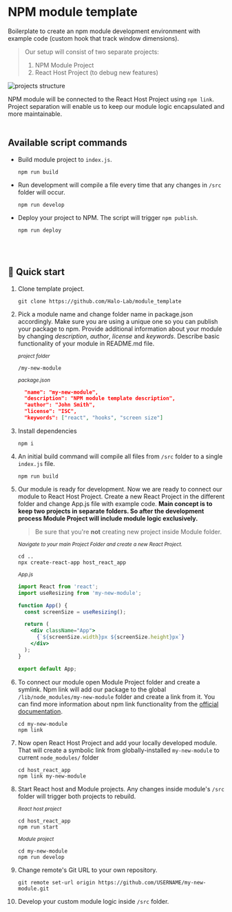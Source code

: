 # NPM module template

Boilerplate to create an npm module development environment with example code (custom hook that track window dimensions).

> Our setup will consist of two separate projects:
> 1. NPM Module Project
> 2. React Host Project (to debug new features)

![projects structure](https://i.ibb.co/k2JsMyj/projects.png)

NPM module will be connected to the React Host Project using `npm link`. Project separation will enable us to keep our module logic encapsulated and more maintainable.
<br />
<br />
## Available script commands

* Build module project to `index.js`.
    ```
    npm run build
    ```
* Run development will compile a file every time that any changes  in `/src` folder will occur. 
    ```
    npm run develop
    ```
* Deploy your project to NPM. The script will trigger `npm publish`.
    ```
    npm run deploy
    ```
<br />
<br />

## 🚀 Quick start

1. Clone template project.
    ```
    git clone https://github.com/Halo-Lab/module_template
    ```
2. Pick a module name and change folder name in package.json accordingly. Make sure you are using a unique one so you can publish your package to npm. Provide additional information about your module by changing *description*, *author*, *license* and *keywords*. Describe basic functionality of your module in README.md file.

    *<sub>project folder</sub>*
    ```
    /my-new-module
    ```

    *<sub>package.json</sub>*
    ```json
      "name": "my-new-module",
      "description": "NPM module template description",
      "author": "John Smith",
      "license": "ISC",
      "keywords": ["react", "hooks", "screen size"]
    ```
    
3. Install dependencies

    ```
    npm i
    ```

4. An initial build command will compile all files from `/src` folder to a single `index.js` file. 
    ```
    npm run build
    ```
5. Our module is ready for development. Now we are ready to connect our module to React Host Project. Create a new React Project in the different folder and change App.js file with example code. **Main concept is to keep two projects in separate folders. So after the development process Module Project will include
 module logic exclusively.**

    > Be sure that you're **not** creating new project inside Module folder.

    *<sub>Navigate to your main Project Folder and create a new React Project.</sub>*
    ```
    cd ..
    npx create-react-app host_react_app
    ```
    *<sub>App.js</sub>*
    ```jsx
    import React from 'react';
    import useResizing from 'my-new-module';

    function App() {
      const screenSize = useResizing();

      return (
        <div className="App">
          {`${screenSize.width}px ${screenSize.height}px`}
        </div>
      );
    }

    export default App;
    ```
6. To connect our module open Module Project folder and create a symlink. Npm link will add our package to the global `/lib/node_modules/my-new-module` folder and create a link from it. You can find more information about npm link functionality from the [official documentation](https://docs.npmjs.com/cli/link).

    ```
    cd my-new-module
    npm link
    ```
  7. Now open React Host Project and add your locally developed module. That will create a  symbolic link from globally-installed ```my-new-module``` to current `node_modules/` folder

      ```
      cd host_react_app
      npm link my-new-module
      ```

8. Start React host and Module projects. Any changes inside module's `/src` folder will trigger both projects to rebuild.

      *<sub>React host project</sub>*
      ```
      cd host_react_app
      npm run start
      ```
      *<sub>Module project</sub>*
      ```
      cd my-new-module
      npm run develop
      ```

9. Change remote's Git URL to your own repository.

      ```
      git remote set-url origin https://github.com/USERNAME/my-new-module.git
      ```

10. Develop your custom module logic inside `/src` folder.
